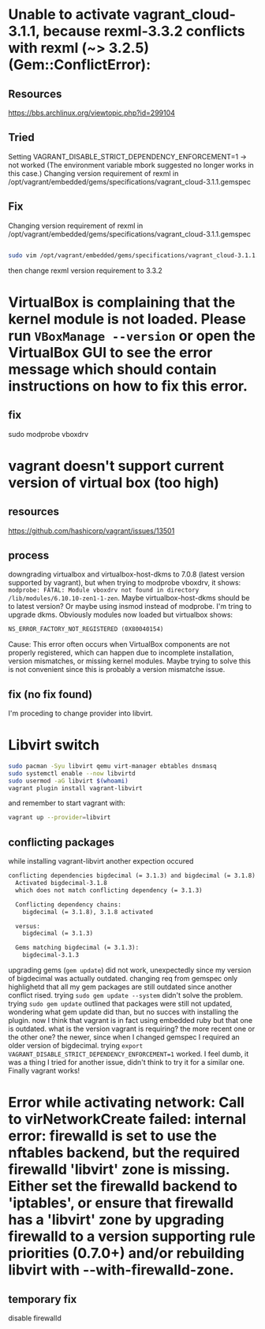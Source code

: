# Unable to activate vagrant_cloud-3.1.1, because rexml-3.3.2 conflicts with rexml (~> 3.2.5) (Gem::ConflictError):
## Resources
https://bbs.archlinux.org/viewtopic.php?id=299104

## Tried
Setting VAGRANT_DISABLE_STRICT_DEPENDENCY_ENFORCEMENT=1 -> not worked (The environment variable mbork suggested no longer works in this case.)
Changing version requirement of rexml in /opt/vagrant/embedded/gems/specifications/vagrant_cloud-3.1.1.gemspec
## Fix
Changing version requirement of rexml in /opt/vagrant/embedded/gems/specifications/vagrant_cloud-3.1.1.gemspec

```sh

sudo vim /opt/vagrant/embedded/gems/specifications/vagrant_cloud-3.1.1.gemspec

```

then change rexml version requirement to 3.3.2


# VirtualBox is complaining that the kernel module is not loaded. Please run `VBoxManage --version` or open the VirtualBox GUI to see the error message which should contain instructions on how to fix this error.
## fix
sudo modprobe vboxdrv

# vagrant doesn't support current version of virtual box (too high)

## resources 
https://github.com/hashicorp/vagrant/issues/13501

## process
downgrading virtualbox and virtualbox-host-dkms to 7.0.8 (latest version supported by vagrant), but when trying to modprobe vboxdrv, it shows:
`modprobe: FATAL: Module vboxdrv not found in directory /lib/modules/6.10.10-zen1-1-zen`.
Maybe virtualbox-host-dkms should be to latest version? Or maybe using insmod instead of modprobe.
I'm tring to upgrade dkms. Obviously modules now loaded but virtualbox shows:
```txt
NS_ERROR_FACTORY_NOT_REGISTERED (0X80040154)
```
Cause: This error often occurs when VirtualBox components are not properly registered, which can happen due to incomplete installation, version mismatches, or missing kernel modules.
Maybe trying to solve this is not convenient since this is probably a version mismatche issue.

## fix (no fix found)
I'm proceding to change provider into libvirt.

# Libvirt switch
```sh
sudo pacman -Syu libvirt qemu virt-manager ebtables dnsmasq
sudo systemctl enable --now libvirtd
sudo usermod -aG libvirt $(whoami)
vagrant plugin install vagrant-libvirt
```
and remember to start vagrant with:
```sh
vagrant up --provider=libvirt
```
## conflicting packages
while installing vagrant-libvirt another expection occured
```txt
conflicting dependencies bigdecimal (= 3.1.3) and bigdecimal (= 3.1.8)
  Activated bigdecimal-3.1.8
  which does not match conflicting dependency (= 3.1.3)

  Conflicting dependency chains:
    bigdecimal (= 3.1.8), 3.1.8 activated

  versus:
    bigdecimal (= 3.1.3)

  Gems matching bigdecimal (= 3.1.3):
    bigdecimal-3.1.3
```
upgrading gems (`gem update`) did not work, unexpectedly since my version of bigdecimal was actually outdated.
changing req from gemspec only highlighetd that all my gem packages are still outdated since another conflict rised.
trying `sudo gem update --system` didn't solve the problem.
trying `sudo gem update` outlined that packages were still not updated, wondering what gem update did than, but no succes with installing the plugin.
now I think that vagrant is in fact using embedded ruby but that one is outdated.
what is the version vagrant is requiring? the more recent one or the other one? the newer, since when I changed gemspec I required an older version of bigdecimal.
trying `export VAGRANT_DISABLE_STRICT_DEPENDENCY_ENFORCEMENT=1` worked.
I feel dumb, it was a thing I tried for another issue, didn't think to try it for a similar one.
Finally vagrant works!

# Error while activating network: Call to virNetworkCreate failed: internal error: firewalld is set to use the nftables backend, but the required firewalld 'libvirt' zone is missing. Either set the firewalld backend to 'iptables', or ensure that firewalld has a 'libvirt' zone by upgrading firewalld to a version supporting rule priorities (0.7.0+) and/or rebuilding libvirt with --with-firewalld-zone.
## temporary fix
disable firewalld








